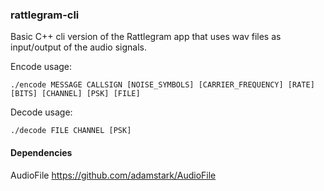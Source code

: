 
### rattlegram-cli

Basic C++ cli version of the Rattlegram app that uses wav files as input/output of the audio signals.

Encode usage:
```
./encode MESSAGE CALLSIGN [NOISE_SYMBOLS] [CARRIER_FREQUENCY] [RATE] [BITS] [CHANNEL] [PSK] [FILE]
```

Decode usage:
```
./decode FILE CHANNEL [PSK]
```
#### Dependencies
AudioFile https://github.com/adamstark/AudioFile

